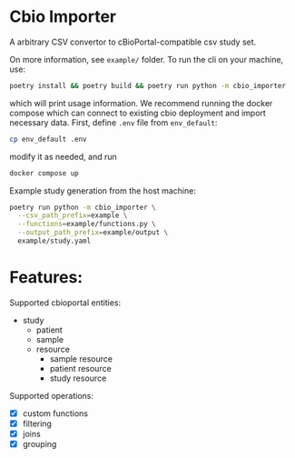 # Cbio Importer

A arbitrary CSV convertor to cBioPortal-compatible csv study set.

On more information, see ``example/`` folder.
To run the cli on your machine, use:

`````bash
poetry install && poetry build && poetry run python -m cbio_importer
`````
which will print usage information. We recommend running the docker compose
which can connect to existing cbio deployment and import necessary data.
First, define ``.env`` file from `env_default`:
`````bash
cp env_default .env
`````
modify it as needed, and run

`````bash
docker compose up
`````

Example study generation from the host machine:
`````bash
poetry run python -m cbio_importer \
  --csv_path_prefix=example \
  --functions=example/functions.py \
  --output_path_prefix=example/output \
  example/study.yaml
`````


# Features:
Supported cbioportal entities:
 - study
   - patient
   - sample
   - resource
     - sample resource
     - patient resource
     - study resource

Supported operations:
 - [x] custom functions
 - [x] filtering
 - [x] joins
 - [x] grouping